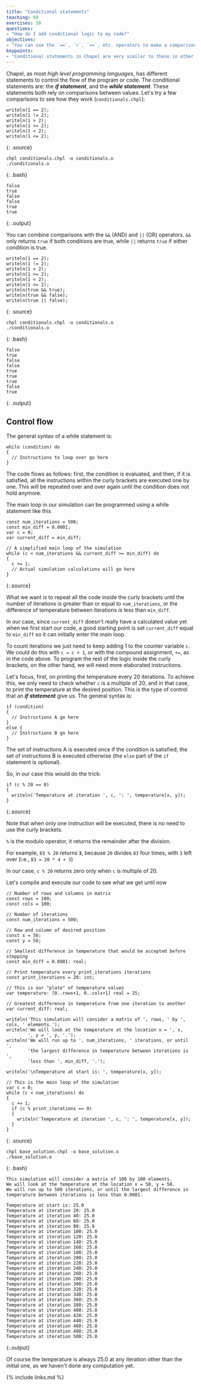 ```yaml
---
title: "Conditional statements"
teaching: 60
exercises: 30
questions:
- "How do I add conditional logic to my code?"
objectives:
- "You can use the `==`, `>`, `>=`, etc. operators to make a comparison that returns true or false."
keypoints:
- "Conditional statements in Chapel are very similar to these in other languages."
---
```


Chapel, as most *high level programming languages*, has different statements to control the flow of the program or code.  The conditional statements are: the **_if statement_**, and the **_while statement_**.
These statements both rely on comparisons between values. 
Let's try a few comparisons to see how they work (`conditionals.chpl`):

```
writeln(1 == 2);
writeln(1 != 2);
writeln(1 > 2);
writeln(1 >= 2);
writeln(1 < 2);
writeln(1 <= 2);
```
{: .source}
```
chpl conditionals.chpl -o conditionals.o
./conditionals.o
```
{: .bash}
```
false
true
false
false
true
true
```
{: .output}

You can combine comparisons with the `&&` (AND) and `||` (OR) operators.
`&&` only returns `true` if both conditions are true, 
while `||` returns `true` if either condition is true.

```
writeln(1 == 2);
writeln(1 != 2);
writeln(1 > 2);
writeln(1 >= 2);
writeln(1 < 2);
writeln(1 <= 2);
writeln(true && true);
writeln(true && false);
writeln(true || false);
```
{: .source}
```
chpl conditionals.chpl -o conditionals.o
./conditionals.o
```
{: .bash}
```
false
true
false
false
true
true
true
false
true
```
{: .output}

## Control flow

The general syntax of a while statement is: 

```
while (condition) do 
{
  // Instructions to loop over go here
}
```

The code flows as follows: first, the condition is evaluated, and then, if it is satisfied, all the instructions within the curly brackets are executed one by one. This will be repeated over and over again until the condition does not hold anymore.

The main loop in our simulation can be programmed using a while statement like this

~~~
const num_iterations = 500;
const min_diff = 0.0001;
var c = 0;
var current_diff = min_diff;

// A simplified main loop of the simulation
while (c < num_iterations && current_diff >= min_diff) do
{
  c += 1;
  // Actual simulation calculations will go here
}
~~~
{:.source}

What we want is to repeat all the code inside the curly brackets until
the number of iterations is greater than or equal to `num_iterations`, or the
difference of temperature between iterations is less than `min_diff`.

In our case, since `current_diff` doesn't really have
a calculated value yet when we first start our code, a good starting point
is set `current_diff` equal to `min_diff` so it can initially enter the
main loop.

To count iterations we just need to keep adding 1 to the counter variable `c`.
We could do this with `c = c + 1`, or with the compound assignment, `+=`,
as in the code above. To program the rest of the logic inside the curly
brackets, on the other hand, we will need more elaborated instructions. 

Let's focus, first, on printing the temperature every 20 iterations.
To achieve this, we only need to check whether `c` is a multiple of 20,
and in that case, to print the temperature at the desired position.
This is the type of control that an **_if statement_** give us.
The general syntax is: 

```
if (condition)
{
  // Instructions A go here
} 
else {
  // Instructions B go here
}
```

The set of instructions A is executed once if the condition is satisfied;
the set of instructions B is executed otherwise (the `else` part of the
`if` statement is optional). 

So, in our case this would do the trick:

~~~
if (c % 20 == 0)
{
  writeln('Temperature at iteration ', c, ': ', temperature[x, y]);
}
~~~
{:.source}

Note that when only one instruction will be executed, there is no
need to use the curly brackets.

`%` is the modulo operator, it returns the remainder after the division.

For example, `83 % 20` returns **`3`**, because `20` divides `83` four times,
with `3` left over (i.e., `83 = 20 * 4 + 3`)

In our case, `c % 20` returns zero only when `c` is multiple of 20. 

Let's compile and execute our code to see what we get until now

```
// Number of rows and columns in matrix 
const rows = 100;
const cols = 100;

// Number of iterations
const num_iterations = 500;

// Row and column of desired position
const x = 50;
const y = 50;

// Smallest difference in temperature that would be accepted before stopping
const min_diff = 0.0001: real;

// Print temperature every print_iterations iterations
const print_iterations = 20: int;

// This is our "plate" of temperature values
var temperature: [0..rows+1, 0..cols+1] real = 25;

// Greatest difference in temperature from one iteration to another
var current_diff: real;

writeln('This simulation will consider a matrix of ', rows, ' by ', cols, ' elements.');
writeln('We will look at the temperature at the location x = ', x,
        ', y = ', y, '.');
writeln('We will run up to ', num_iterations, ' iterations, or until ',
        'the largest difference in temperature between iterations is ',
        'less than ', min_diff, '.');

writeln('\nTemperature at start is: ', temperature[x, y]);

// This is the main loop of the simulation
var c = 0;
while (c < num_iterations) do
{
  c += 1;
  if (c % print_iterations == 0)
  {
    writeln('Temperature at iteration ', c, ': ', temperature[x, y]);
  }
}
```
{: .source}
```
chpl base_solution.chpl -o base_solution.o
./base_solution.o
```
{: .bash}
```
This simulation will consider a matrix of 100 by 100 elements.
We will look at the temperature at the location x = 50, y = 50.
We will run up to 500 iterations, or until the largest difference in temperature between iterations is less than 0.0001.

Temperature at start is: 25.0
Temperature at iteration 20: 25.0
Temperature at iteration 40: 25.0
Temperature at iteration 60: 25.0
Temperature at iteration 80: 25.0
Temperature at iteration 100: 25.0
Temperature at iteration 120: 25.0
Temperature at iteration 140: 25.0
Temperature at iteration 160: 25.0
Temperature at iteration 180: 25.0
Temperature at iteration 200: 25.0
Temperature at iteration 220: 25.0
Temperature at iteration 240: 25.0
Temperature at iteration 260: 25.0
Temperature at iteration 280: 25.0
Temperature at iteration 300: 25.0
Temperature at iteration 320: 25.0
Temperature at iteration 340: 25.0
Temperature at iteration 360: 25.0
Temperature at iteration 380: 25.0
Temperature at iteration 400: 25.0
Temperature at iteration 420: 25.0
Temperature at iteration 440: 25.0
Temperature at iteration 460: 25.0
Temperature at iteration 480: 25.0
Temperature at iteration 500: 25.0
```
{:.output}

Of course the temperature is always 25.0 at any iteration other than the initial one, as we haven't done any computation yet.

{% include links.md %}
